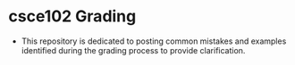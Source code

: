 # csce102 Grading
- This repository is dedicated to posting common mistakes and examples identified during the grading process to provide clarification.

